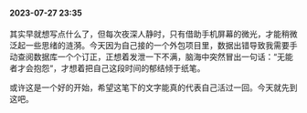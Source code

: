 #### 2023-07-27 23:35

​        其实早就想写点什么了，但每次夜深人静时，只有借助手机屏幕的微光，才能稍微泛起一些思绪的涟漪。今天因为自己接的一个外包项目里，数据出错导致我需要手动查阅数据库一个个订正，正想着发泄一下不满，脑海中突然冒出一句话：“无能者才会抱怨“，才想着把自己这段时间的郁结倾于纸笔。

​        或许这是一个好的开始，希望这笔下的文字能真的代表自己活过一回。今天就先到这吧。
